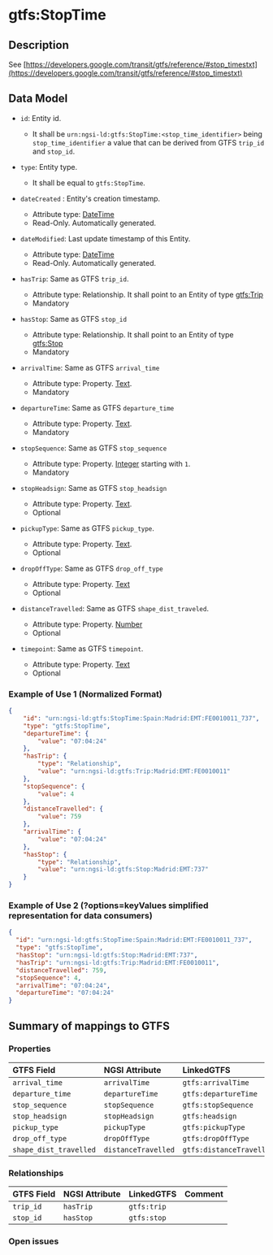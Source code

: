 # gtfs:StopTime

## Description

See [https://developers.google.com/transit/gtfs/reference/#stop_timestxt](https://developers.google.com/transit/gtfs/reference/#stop_timestxt)

## Data Model

+ `id`: Entity id. 
    + It shall be `urn:ngsi-ld:gtfs:StopTime:<stop_time_identifier>` being `stop_time_identifier` a value that can be derived from GTFS `trip_id` and `stop_id`. 

+ `type`: Entity type. 
    + It shall be equal to `gtfs:StopTime`.
    
+ `dateCreated` : Entity's creation timestamp.
    + Attribute type: [DateTime](https://schema.org/DateTime)
    + Read-Only. Automatically generated. 
 
+ `dateModified`: Last update timestamp of this Entity.
    + Attribute type: [DateTime](https://schema.org/DateTime)
    + Read-Only. Automatically generated.
  
+ `hasTrip`: Same as GTFS `trip_id`.
    + Attribute type: Relationship. It shall point to an Entity of type [gtfs:Trip](../../../Trip/doc/spec.md)
    + Mandatory

+ `hasStop`: Same as GTFS `stop_id`
    + Attribute type: Relationship. It shall point to an Entity of type [gtfs:Stop](../../../Stop/doc/spec.md)
    + Mandatory

+ `arrivalTime`: Same as GTFS `arrival_time`
    + Attribute type: Property. [Text](https://schema.org/Text).
    + Mandatory

+ `departureTime`: Same as GTFS `departure_time`
    + Attribute type: Property. [Text](https://schema.org/Text).
    + Mandatory

+ `stopSequence`: Same as GTFS `stop_sequence`
    + Attribute type: Property. [Integer](https://schema.org/Integer) starting with `1`.
    + Mandatory

+ `stopHeadsign`: Same as GTFS `stop_headsign`
    + Attribute type: Property. [Text](https://schema.org/Text).
    + Optional

+ `pickupType`: Same as GTFS `pickup_type`.
    + Attribute type: Property. [Text](https://schema.org/Text).
    + Optional

+ `dropOffType`: Same as GTFS `drop_off_type`
    + Attribute type: Property. [Text](https://schema.org/Text)
    + Optional

+ `distanceTravelled`: Same as GTFS `shape_dist_traveled`.
    + Attribute type: Property. [Number](https://schema.org/Number)
    + Optional

+ `timepoint`: Same as GTFS `timepoint`.
    + Attribute type: Property. [Text](https://schema.org/Text)
    + Optional

### Example of Use 1 (Normalized Format)

```json
{
    "id": "urn:ngsi-ld:gtfs:StopTime:Spain:Madrid:EMT:FE0010011_737",
    "type": "gtfs:StopTime", 
    "departureTime": {
        "value": "07:04:24"
    }, 
    "hasTrip": {
        "type": "Relationship", 
        "value": "urn:ngsi-ld:gtfs:Trip:Madrid:EMT:FE0010011"
    }, 
    "stopSequence": {
        "value": 4
    }, 
    "distanceTravelled": {
        "value": 759
    }, 
    "arrivalTime": {
        "value": "07:04:24"
    }, 
    "hasStop": {
        "type": "Relationship", 
        "value": "urn:ngsi-ld:gtfs:Stop:Madrid:EMT:737"
    }
}
```


### Example of Use 2 (?options=keyValues simplified representation for data consumers)

```json
{
  "id": "urn:ngsi-ld:gtfs:StopTime:Spain:Madrid:EMT:FE0010011_737",
  "type": "gtfs:StopTime",
  "hasStop": "urn:ngsi-ld:gtfs:Stop:Madrid:EMT:737",
  "hasTrip": "urn:ngsi-ld:gtfs:Trip:Madrid:EMT:FE0010011",
  "distanceTravelled": 759,
  "stopSequence": 4,
  "arrivalTime": "07:04:24",
  "departureTime": "07:04:24"
}
```


## Summary of mappings to GTFS

### Properties

| GTFS Field                | NGSI Attribute          | LinkedGTFS                  | Comment                                                    |
|:--------------------------|:------------------------|:--------------------------- |:-----------------------------------------------------------|
| `arrival_time`            | `arrivalTime`           | `gtfs:arrivalTime`          |                                                            |
| `departure_time`          | `departureTime`         | `gtfs:departureTime`        |                                                            |
| `stop_sequence`           | `stopSequence`          | `gtfs:stopSequence`         |                                                            |
| `stop_headsign`           | `stopHeadsign`          | `gtfs:headsign`             |                                                            |
| `pickup_type`             | `pickupType`            | `gtfs:pickupType`           |                                                            |
| `drop_off_type`           | `dropOffType`           | `gtfs:dropOffType`          |                                                            |
| `shape_dist_travelled`    | `distanceTravelled`     | `gtfs:distanceTravelled`    |                                                            |


### Relationships

| GTFS Field              | NGSI Attribute        | LinkedGTFS           | Comment                                                |
|:----------------------- |:----------------------|:-------------------- |:-------------------------------------------------------|
| `trip_id`              | `hasTrip`              | `gtfs:trip`          |                                                        |
| `stop_id`              | `hasStop`              | `gtfs:stop`          |                                                        |

### Open issues

